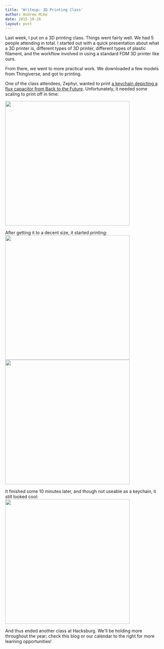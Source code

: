 ```yaml
---
title: 'Writeup: 3D Printing Class'
author: Andrew Mike
date: 2015-10-26
layout: post
---
```

Last week, I put on a 3D printing class. Things went fairly well. We had 5 people attending in total. I started out with a quick presentation about what a 3D printer is, different types of 3D printer, different types of plastic filament, and the workflow involved in using a standard FDM 3D printer like ours.

From there, we went to more practical work. We downloaded a few models from Thingiverse, and got to printing.

One of the class attendees, Zephyr, wanted to print [a keychain depicting a flux capacitor from Back to the Future](http://www.thingiverse.com/thing:16437). Unfortunately, it needed some scaling to print off in time:

<a href="http://wiki.hacksburg.org/_media/3d_printing_20151018_01.jpg"><img class="center" src="http://wiki.hacksburg.org/_media/3d_printing_20151018_01.jpg" height="400"></a>

After getting it to a decent size, it started printing:
<a href="http://wiki.hacksburg.org/_media/3d_printing_20151018_02.jpg"><img class="center" src="http://wiki.hacksburg.org/_media/3d_printing_20151018_02.jpg" height="400"></a>
<a href="http://wiki.hacksburg.org/_media/3d_printing_20151018_03.jpg"><img class="center" src="http://wiki.hacksburg.org/_media/3d_printing_20151018_03.jpg" height="400"></a>

It finished some 10 minutes later, and though not useable as a keychain, it still looked cool:
<a href="http://wiki.hacksburg.org/_media/3d_printing_20151018_04.jpg"><img class="center" src="http://wiki.hacksburg.org/_media/3d_printing_20151018_04.jpg" height="400"></a>

And thus ended another class at Hacksburg. We'll be holding more throughout the year; check this blog or our calendar to the right for more learning opportunities!


